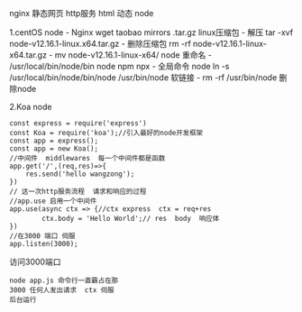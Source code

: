 nginx  静态网页  http服务 html
动态 node 

1.centOS node
    - Nginx  wget   taobao mirrors .tar.gz  linux压缩包
    - 解压 tar -xvf node-v12.16.1-linux.x64.tar.gz
    - 删除压缩包  rm -rf node-v12.16.1-linux-x64.tar.gz
    - mv node-v12.16.1-linux-x64/ node 重命名
    - /usr/local/bin/node/bin   node npm npx
    - 全局命令   node  ln -s /usr/local/bin/node/bin/node /usr/bin/node 软链接
    - rm -rf /usr/bin/node 删除node


2.Koa node
```
const express = require('express')
const Koa = require('koa');//引入最好的node开发框架
const app = express();
const app = new Koa();
//中间件  middlewares  每一个中间件都是函数
app.get('/',(req,res)=>{
    res.send('hello wangzong');
})
// 这一次http服务流程  请求和响应的过程
//app.use 启用一个中间件
app.use(async ctx => {//ctx express  ctx = req+res 
        ctx.body = 'Hello World';// res  body  响应体
})
//在3000 端口 伺服
app.listen(3000);
```

访问3000端口

    node app.js 命令行一直霸占在那
    3000 任何人发出请求  ctx 伺服
    后台运行